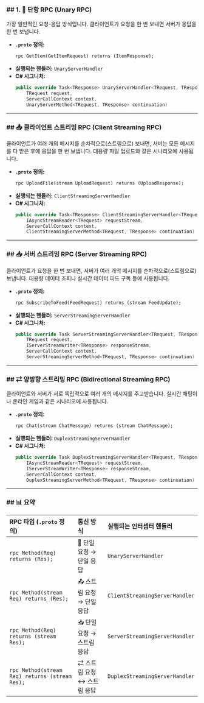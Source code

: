 ### \#\# 1. 💬 단항 RPC (Unary RPC)

가장 일반적인 요청-응답 방식입니다. 클라이언트가 요청을 한 번 보내면 서버가 응답을 한 번 보냅니다.

- **`.proto` 정의:**
  ```protobuf
  rpc GetItem(GetItemRequest) returns (ItemResponse);
  ```
- **실행되는 핸들러:** `UnaryServerHandler`
- **C\# 시그니처:**
  ```csharp
  public override Task<TResponse> UnaryServerHandler<TRequest, TResponse>(
      TRequest request,
      ServerCallContext context,
      UnaryServerMethod<TRequest, TResponse> continuation)
  ```

---

### \#\# 📤 클라이언트 스트리밍 RPC (Client Streaming RPC)

클라이언트가 여러 개의 메시지를 순차적으로(스트림으로) 보내면, 서버는 모든 메시지를 다 받은 후에 응답을 한 번 보냅니다. 대용량 파일 업로드와 같은 시나리오에 사용됩니다.

- **`.proto` 정의:**
  ```protobuf
  rpc UploadFile(stream UploadRequest) returns (UploadResponse);
  ```
- **실행되는 핸들러:** `ClientStreamingServerHandler`
- **C\# 시그니처:**
  ```csharp
  public override Task<TResponse> ClientStreamingServerHandler<TRequest, TResponse>(
      IAsyncStreamReader<TRequest> requestStream,
      ServerCallContext context,
      ClientStreamingServerMethod<TRequest, TResponse> continuation)
  ```

---

### \#\# 📥 서버 스트리밍 RPC (Server Streaming RPC)

클라이언트가 요청을 한 번 보내면, 서버가 여러 개의 메시지를 순차적으로(스트림으로) 보냅니다. 대용량 데이터 조회나 실시간 데이터 피드 구독 등에 사용됩니다.

- **`.proto` 정의:**
  ```protobuf
  rpc SubscribeToFeed(FeedRequest) returns (stream FeedUpdate);
  ```
- **실행되는 핸들러:** `ServerStreamingServerHandler`
- **C\# 시그니처:**
  ```csharp
  public override Task ServerStreamingServerHandler<TRequest, TResponse>(
      TRequest request,
      IServerStreamWriter<TResponse> responseStream,
      ServerCallContext context,
      ServerStreamingServerMethod<TRequest, TResponse> continuation)
  ```

---

### \#\# ⇄ 양방향 스트리밍 RPC (Bidirectional Streaming RPC)

클라이언트와 서버가 서로 독립적으로 여러 개의 메시지를 주고받습니다. 실시간 채팅이나 온라인 게임과 같은 시나리오에 사용됩니다.

- **`.proto` 정의:**
  ```protobuf
  rpc Chat(stream ChatMessage) returns (stream ChatMessage);
  ```
- **실행되는 핸들러:** `DuplexStreamingServerHandler`
- **C\# 시그니처:**
  ```csharp
  public override Task DuplexStreamingServerHandler<TRequest, TResponse>(
      IAsyncStreamReader<TRequest> requestStream,
      IServerStreamWriter<TResponse> responseStream,
      ServerCallContext context,
      DuplexStreamingServerMethod<TRequest, TResponse> continuation)
  ```

---

### \#\# 📊 요약

| RPC 타입 (`.proto` 정의)                       | 통신 방식                   | 실행되는 인터셉터 핸들러       |
| :--------------------------------------------- | :-------------------------- | :----------------------------- |
| `rpc Method(Req) returns (Res);`               | 💬 단일 요청 → 단일 응답    | `UnaryServerHandler`           |
| `rpc Method(stream Req) returns (Res);`        | 📤 스트림 요청 → 단일 응답  | `ClientStreamingServerHandler` |
| `rpc Method(Req) returns (stream Res);`        | 📥 단일 요청 → 스트림 응답  | `ServerStreamingServerHandler` |
| `rpc Method(stream Req) returns (stream Res);` | ⇄ 스트림 요청 ↔ 스트림 응답 | `DuplexStreamingServerHandler` |
